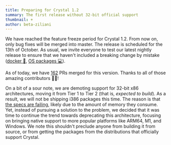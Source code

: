 ```yaml
---
title: Preparing for Crystal 1.2
summary: The first release without 32-bit official support
thumbnail: +
author: beta-ziliani
---
```


We have reached the feature freeze period for Crystal 1.2. From now on, only bug fixes will be merged into master. The release is scheduled for the 13th of October. As usual, we invite everyone to test our latest nightly release to ensure that we haven't included a breaking change by mistake ([docker 🐳](https://hub.docker.com/r/crystallang/crystal/tags?page=1&ordering=last_updated&name=nightly), [OS packages 💻](https://crystal-lang.org/install/)).

As of today, we have [162](https://github.com/crystal-lang/crystal/pulls?q=is%3Apr+milestone%3A1.2.0) PRs merged for this version. Thanks to all of those amazing contributors 🙇‍♂️!

On a bit of a sour note, we are demoting support for 32-bit x86 architectures, moving it from Tier 1 to Tier 2 (that is, _expected to build_). As a result, we will not be shipping i386 packages this time. The reason is that [the specs are failing](https://github.com/crystal-lang/crystal/pull/11096/checks?check_run_id=3331817376), likely due to the amount of memory they consume. Yet, instead of pursuing a solution to the problem, we decided that it was time to continue the trend towards deprecating this architecture, focusing on bringing native support to more popular platforms like ARM64, M1, and Windows. We note this shouldn't preclude anyone from building it from source, or from getting the packages from the distributions that officially support Crystal.